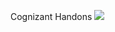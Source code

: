 Cognizant Handons
![](https://komarev.com/ghpvc/?username=TanishqMehrunkarIIPSDAVV&style=flat&color=blue)
